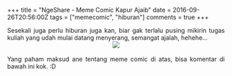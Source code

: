 +++
title = "NgeShare - Meme Comic Kapur Ajaib"
date = 2016-09-26T20:56:00Z
tags = ["memecomic", "hiburan"]
comments = true
+++

<div style="text-align: justify;">Sesekali juga perlu hiburan juga kan, biar gak terlalu pusing mikirin tugas kuliah yang udah mulai datang menyerang, semangat ajalah, hehehe...<br />
<center><img border="0" src="https://3.bp.blogspot.com/-CKSYQ5__SaQ/V-komA6ZAHI/AAAAAAAAP5Q/3khJfwMoFe426q99ZtqY5O20twI4DUaTACLcB/s1600/MEME.png" /></center><br />
Yang paham maksud ane tentang meme comic di atas, bisa komentar di bawah ini kok. :D</div>
